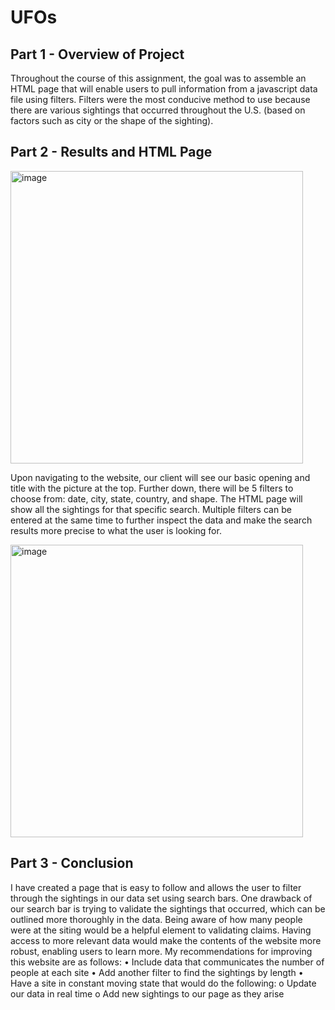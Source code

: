 # UFOs

## Part 1 - Overview of Project

Throughout the course of this assignment, the goal was to assemble an HTML page that will enable users to pull information from a javascript data file using filters. Filters were the most conducive method to use because there are various sightings that occurred throughout the U.S. (based on factors such as city or the shape of the sighting).

## Part 2 - Results and HTML Page

<img width="468" alt="image" src="https://user-images.githubusercontent.com/94502363/166608347-502681df-5b5d-47c7-9894-606a22eafda2.png">

Upon navigating to the website, our client will see our basic opening and title with the picture at the top. Further down, there will be 5 filters to choose from: date, city, state, country, and shape. The HTML page will show all the sightings for that specific search. Multiple filters can be entered at the same time to further inspect the data and make the search results more precise to what the user is looking for. 

<img width="468" alt="image" src="https://user-images.githubusercontent.com/94502363/166609641-abe453ab-f414-4ce9-be2f-c31864505081.png">

## Part 3 - Conclusion

I have created a page that is easy to follow and allows the user to filter through the sightings in our data set using search bars. One drawback of our search bar is trying to validate the sightings that occurred, which can be outlined more thoroughly in the data. Being aware of how many people were at the siting would be a helpful element to validating claims. Having access to more relevant data would make the contents of the website more robust, enabling users to learn more. My recommendations for improving this website are as follows: 
•	Include data that communicates the number of people at each site
•	Add another filter to find the sightings by length
•	Have a site in constant moving state that would do the following: 
o	Update our data in real time
o	Add new sightings to our page as they arise

